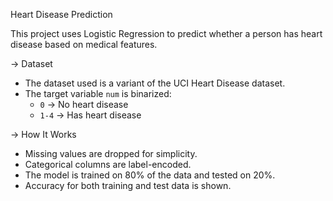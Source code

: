 Heart Disease Prediction

This project uses Logistic Regression to predict whether a person has heart disease based on medical features.

-> Dataset
- The dataset used is a variant of the UCI Heart Disease dataset.
- The target variable `num` is binarized:  
  - `0` → No heart disease  
  - `1-4` → Has heart disease

-> How It Works
- Missing values are dropped for simplicity.
- Categorical columns are label-encoded.
- The model is trained on 80% of the data and tested on 20%.
- Accuracy for both training and test data is shown.
